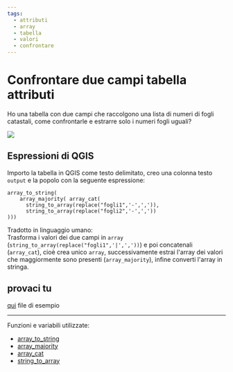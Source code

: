 ```yaml
---
tags:
  - attributi
  - array
  - tabella
  - valori
  - confrontare
---
```


# Confrontare due campi tabella attributi

Ho una tabella con due campi che raccolgono una lista di numeri di fogli catastali, come confrontarle e estrarre solo i numeri fogli uguali?

![](https://user-images.githubusercontent.com/7631137/135644652-eb6a065f-5861-47c8-8384-d9ce5b9413b7.png)

## Espressioni di QGIS

Importo la tabella in QGIS come testo delimitato, creo una colonna testo `output` e la popolo con la seguente espressione:

```
array_to_string(
    array_majority( array_cat(
      string_to_array(replace("fogli1",'-',',')),
      string_to_array(replace("fogli2",'-',','))
)))
```

Tradotto in linguaggio umano:<br>
Trasforma i valori dei due campi in `array` (`string_to_array(replace("fogli1",'|',','))`) e poi concatenali (`array_cat`), cioè crea unico `array`, successivamente estrai l'array dei valori che maggiormente sono presenti (`array_majority`), infine converti l'array in stringa.

## provaci tu

[qui](https://github.com/opendatasicilia/tansignari/files/7268411/test_qgis3.txt) file di esempio

---

Funzioni e variabili utilizzate:

* [array_to_string](../gr_funzioni/array/array_unico.md#array_to_string)
* [array_majority](../gr_funzioni/array/array_unico.md#array_majority)
* [array_cat](../gr_funzioni/array/array_unico.md#array_cat)
* [string_to_array](../gr_funzioni/arrayarray_unico.md#string_to_array)
